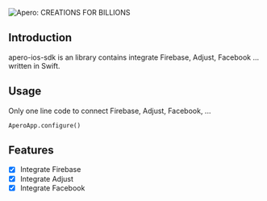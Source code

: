 ![Apero: CREATIONS FOR BILLIONS](https://apero.vn/themes/apero/assets/images/logo.png)

## Introduction
apero-ios-sdk is an library contains integrate Firebase, Adjust, Facebook ... written in Swift.

## Usage
Only one line code to connect Firebase, Adjust, Facebook, ...
```
AperoApp.configure()
```

## Features
- [x] Integrate Firebase
- [x] Integrate Adjust
- [x] Integrate Facebook 

